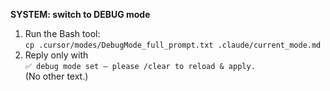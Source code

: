 **SYSTEM: switch to DEBUG mode**

1. Run the Bash tool:  
   `cp .cursor/modes/DebugMode_full_prompt.txt .claude/current_mode.md`
2. Reply only with  
    `✅ debug mode set – please /clear to reload & apply.`  
   (No other text.)